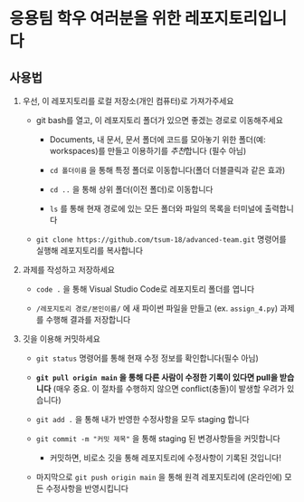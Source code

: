 # 응용팀 학우 여러분을 위한 레포지토리입니다

## 사용법

1. 우선, 이 레포지토리를 로컬 저장소(개인 컴퓨터)로 가져가주세요

    - git bash를 열고, 이 레포지토리 폴더가 있으면 좋겠는 경로로 이동해주세요

        - Documents, 내 문서, 문서 폴더에 코드를 모아놓기 위한 폴더(예: workspaces)를 만들고 이용하기를 *추천*합니다 (필수 아님)

        - `cd 폴더이름` 을 통해 특정 폴더로 이동합니다(폴더 더블클릭과 같은 효과)

        - `cd ..` 을 통해 상위 폴더(이전 폴더)로 이동합니다

        - `ls` 를 통해 현재 경로에 있는 모든 폴더와 파일의 목록을 터미널에 출력합니다

    - `git clone https://github.com/tsum-18/advanced-team.git` 명령어를 실행해 레포지토리를 복사합니다

1. 과제를 작성하고 저장하세요

    - `code .` 을 통해 Visual Studio Code로 레포지토리 폴더를 엽니다

    - `/레포지토리 경로/본인이름/` 에 새 파이썬 파일을 만들고 (ex. `assign_4.py`) 과제를 수행해 결과를 저장합니다

1. 깃을 이용해 커밋하세요

    - `git status` 명령어를 통해 현재 수정 정보를 확인합니다(필수 아님)

    - **`git pull origin main` 을 통해 다른 사람이 수정한 기록이 있다면 pull을 받습니다** (매우 중요. 이 절차를 수행하지 않으면 conflict(충돌)이 발생할 우려가 있습니다)

    - `git add .` 을 통해 내가 반영한 수정사항을 모두 staging 합니다

    - `git commit -m "커밋 제목"` 을 통해 staging 된 변경사항들을 커밋합니다

        - 커밋하면, 비로소 깃을 통해 레포지토리에 수정사항이 기록된 것입니다!

    - 마지막으로 `git push origin main` 을 통해 원격 레포지토리에 (온라인에) 모든 수정사항을 반영시킵니다
